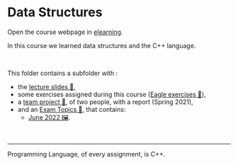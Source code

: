 # Data Structures 

Οpen the course webpage in [elearning](https://elearning.auth.gr/course/view.php?id=7947&lang=en).

In this course we learned data structures and the C++ language. 

<br />


This folder contains a subfolder with :
- the [lecture slides 📂](),
- some exercises assigned during this course ([Eagle exercises 📂](https://github.com/tsingi-chris/CSD-Auth/tree/main/2nd%20Semester/Data%20Structures/Eagle%20Exercises)),
- a [team project 📂](https://github.com/tsingi-chris/CSD-Auth/tree/main/2nd%20Semester/Data%20Structures/Team%20Project), of two people, with a report (Spring 2021),
- and an [Exam Topics 📂](https://github.com/tsingi-chris/CSD-Auth/tree/main/2nd%20Semester/Data%20Structures/%CE%98%CE%AD%CE%BC%CE%B1%CF%84%CE%B1), that contains:
    - [June 2022 🖼️](https://github.com/tsingi-chris/CSD-Auth/raw/main/2nd%20Semester/Data%20Structures/%CE%98%CE%AD%CE%BC%CE%B1%CF%84%CE%B1/2022%20%CE%99%CE%BF%CF%8D%CE%BD%CE%B9%CE%BF%CF%82.jpg).

<br/>
<hr/>

Programming Language, of every assignment, is C++.